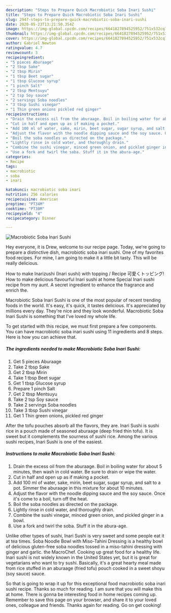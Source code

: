 ```yaml
---
description: "Steps to Prepare Quick Macrobiotic Soba Inari Sushi"
title: "Steps to Prepare Quick Macrobiotic Soba Inari Sushi"
slug: 2947-steps-to-prepare-quick-macrobiotic-soba-inari-sushi
date: 2020-05-23T13:21:50.354Z
image: https://img-global.cpcdn.com/recipes/6641827894525952/751x532cq70/macrobiotic-soba-inari-sushi-recipe-main-photo.jpg
thumbnail: https://img-global.cpcdn.com/recipes/6641827894525952/751x532cq70/macrobiotic-soba-inari-sushi-recipe-main-photo.jpg
cover: https://img-global.cpcdn.com/recipes/6641827894525952/751x532cq70/macrobiotic-soba-inari-sushi-recipe-main-photo.jpg
author: Gabriel Newton
ratingvalue: 4.7
reviewcount: 3
recipeingredient:
- "5 pieces Aburaage"
- "2 tbsp Sake"
- "2 tbsp Mirin"
- "1 tbsp Beet sugar"
- "1 tbsp Glucose syrup"
- "1 pinch Salt"
- "2 tbsp Mentsuyu"
- "2 tsp Soy sauce"
- "2 servings Soba noodles"
- "3 tbsp Sushi vinegar"
- "1 Thin green onions pickled red ginger"
recipeinstructions:
- "Drain the excess oil from the aburaage. Boil in boiling water for about 5 minutes, then wash in cold water. Be sure to drain or wipe the water."
- "Cut in half and open up as if making a pocket."
- "Add 100 ml of water, sake, mirin, beet sugar, sugar syrup, and salt to a pot. Simmer the aburaage in this mixture for about 10 minutes."
- "Adjust the flavor with the noodle dipping sauce and the soy sauce. Once it&#39;s come to a boil, turn off the heat."
- "Boil the soba noodles as directed on the package."
- "Lightly rinse in cold water, and thoroughly drain."
- "Combine the sushi vinegar, minced green onion, and pickled ginger in a bowl."
- "Use a fork and twirl the soba. Stuff it in the abura-age."
categories:
- Recipe
tags:
- macrobiotic
- soba
- inari

katakunci: macrobiotic soba inari 
nutrition: 256 calories
recipecuisine: American
preptime: "PT34M"
cooktime: "PT30M"
recipeyield: "4"
recipecategory: Dinner

---
```



![Macrobiotic Soba Inari Sushi](https://img-global.cpcdn.com/recipes/6641827894525952/751x532cq70/macrobiotic-soba-inari-sushi-recipe-main-photo.jpg)

Hey everyone, it is Drew, welcome to our recipe page. Today, we're going to prepare a distinctive dish, macrobiotic soba inari sushi. One of my favorites food recipes. For mine, I am going to make it a little bit tasty. This will be really delicious.

How to make Inarizushi (Inari sushi) with topping / Recipe 可愛くトッピング! How to make delicious flavourful Inari sushi at home Special Inari sushi recipe from my aunt. A secret ingredient to enhance the fragrance and enrich the.

Macrobiotic Soba Inari Sushi is one of the most popular of recent trending foods in the world. It's easy, it's quick, it tastes delicious. It's appreciated by millions every day. They're nice and they look wonderful. Macrobiotic Soba Inari Sushi is something that I've loved my whole life.


To get started with this recipe, we must first prepare a few components. You can have macrobiotic soba inari sushi using 11 ingredients and 8 steps. Here is how you can achieve that.

<!--inarticleads1-->

##### The ingredients needed to make Macrobiotic Soba Inari Sushi:

1. Get 5 pieces Aburaage
1. Take 2 tbsp Sake
1. Get 2 tbsp Mirin
1. Take 1 tbsp Beet sugar
1. Get 1 tbsp Glucose syrup
1. Prepare 1 pinch Salt
1. Get 2 tbsp Mentsuyu
1. Take 2 tsp Soy sauce
1. Take 2 servings Soba noodles
1. Take 3 tbsp Sushi vinegar
1. Get 1 Thin green onions, pickled red ginger


After the tofu pouches absorb all the flavors, they are. Inari Sushi is sushi rice in a pouch made of seasoned aburaage (deep fried thin tofu). It is sweet but it complements the sourness of sushi rice. Among the various sushi recipes, Inari Sushi is one of the easiest. 

<!--inarticleads2-->

##### Instructions to make Macrobiotic Soba Inari Sushi:

1. Drain the excess oil from the aburaage. Boil in boiling water for about 5 minutes, then wash in cold water. Be sure to drain or wipe the water.
1. Cut in half and open up as if making a pocket.
1. Add 100 ml of water, sake, mirin, beet sugar, sugar syrup, and salt to a pot. Simmer the aburaage in this mixture for about 10 minutes.
1. Adjust the flavor with the noodle dipping sauce and the soy sauce. Once it&#39;s come to a boil, turn off the heat.
1. Boil the soba noodles as directed on the package.
1. Lightly rinse in cold water, and thoroughly drain.
1. Combine the sushi vinegar, minced green onion, and pickled ginger in a bowl.
1. Use a fork and twirl the soba. Stuff it in the abura-age.


Unlike other types of sushi, Inari Sushi is very sweet and some people eat it at tea times. Soba Noodle Bowl with Miso-Tahini Dressing is a healthy bowl of delicious gluten-free soba noodles tossed in a miso-tahini dressing with ginger and garlic. the MacroChef. Cooking up great food for a healthy life. Inari sushi is not widely known in the United States yet, but it is great for vegetarians who want to try sushi. Basically, it&#39;s a great hearty meal made from rice stuffed in an aburaage (fried tofu) pouch cooked in a sweet shoyu (soy sauce) sauce. 

So that is going to wrap it up for this exceptional food macrobiotic soba inari sushi recipe. Thanks so much for reading. I am sure that you will make this at home. There is gonna be interesting food in home recipes coming up. Remember to save this page on your browser, and share it to your loved ones, colleague and friends. Thanks again for reading. Go on get cooking!
